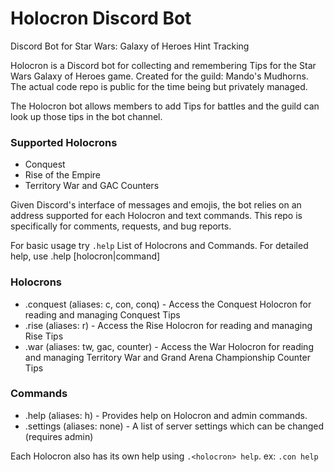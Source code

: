 # Holocron Discord Bot
Discord Bot for Star Wars: Galaxy of Heroes Hint Tracking

Holocron is a Discord bot for collecting and remembering Tips for the Star Wars Galaxy of Heroes game. Created for the guild: Mando's Mudhorns. The actual code repo is public for the time being but privately managed.

The Holocron bot allows members to add Tips for battles and the guild can look up those tips in the bot channel.

### Supported Holocrons
* Conquest
* Rise of the Empire
* Territory War and GAC Counters

Given Discord's interface of messages and emojis, the bot relies on an address supported for each Holocron and text commands. This repo is specifically for comments, requests, and bug reports.

For basic usage try `.help`
  List of Holocrons and Commands.
  For detailed help, use .help [holocron|command]
  
### Holocrons
  * .conquest (aliases: c, con, conq) - Access the Conquest Holocron for reading and managing Conquest Tips
  * .rise (aliases: r) - Access the Rise Holocron for reading and managing Rise Tips
  * .war (aliases: tw, gac, counter) - Access the War Holocron for reading and managing Territory War and Grand Arena Championship Counter Tips
  
### Commands
  * .help (aliases: h) - Provides help on Holocron and admin commands.
  * .settings (aliases: none) - A list of server settings which can be changed (requires admin)



Each Holocron also has its own help using `.<holocron> help`. ex: `.con help`
